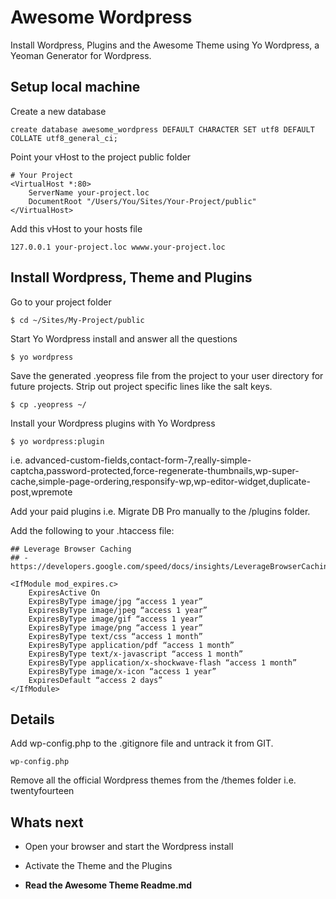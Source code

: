 # Awesome Wordpress

Install Wordpress, Plugins and the Awesome Theme using Yo Wordpress, a Yeoman Generator for Wordpress.

## Setup local machine

Create a new database

```
create database awesome_wordpress DEFAULT CHARACTER SET utf8 DEFAULT COLLATE utf8_general_ci;
```

Point your vHost to the project public folder

```
# Your Project
<VirtualHost *:80>
    ServerName your-project.loc
    DocumentRoot "/Users/You/Sites/Your-Project/public"
</VirtualHost>
```

Add this vHost to your hosts file

```
127.0.0.1 your-project.loc wwww.your-project.loc
```


## Install Wordpress, Theme and Plugins

Go to your project folder
 
```
$ cd ~/Sites/My-Project/public
```

Start Yo Wordpress install and answer all the questions

```
$ yo wordpress
```

Save the generated .yeopress file from the project to your user directory for future projects. Strip out project specific lines like the salt keys.

```
$ cp .yeopress ~/
```

Install your Wordpress plugins with Yo Wordpress

```
$ yo wordpress:plugin
```

i.e. advanced-custom-fields,contact-form-7,really-simple-captcha,password-protected,force-regenerate-thumbnails,wp-super-cache,simple-page-ordering,responsify-wp,wp-editor-widget,duplicate-post,wpremote

Add your paid plugins i.e. Migrate DB Pro manually to the /plugins folder.

Add the following to your .htaccess file:

```
## Leverage Browser Caching
## - https://developers.google.com/speed/docs/insights/LeverageBrowserCaching

<IfModule mod_expires.c>
    ExpiresActive On
    ExpiresByType image/jpg “access 1 year”
    ExpiresByType image/jpeg “access 1 year”
    ExpiresByType image/gif “access 1 year”
    ExpiresByType image/png “access 1 year”
    ExpiresByType text/css “access 1 month”
    ExpiresByType application/pdf “access 1 month”
    ExpiresByType text/x-javascript “access 1 month”
    ExpiresByType application/x-shockwave-flash “access 1 month”
    ExpiresByType image/x-icon “access 1 year”
    ExpiresDefault “access 2 days”
</IfModule>
```

## Details

Add wp-config.php to the .gitignore file and untrack it from GIT.

```
wp-config.php
```

Remove all the official Wordpress themes from the /themes folder i.e. twentyfourteen


## Whats next

* Open your browser and start the Wordpress install

* Activate the Theme and the Plugins

* **Read the Awesome Theme Readme.md**





